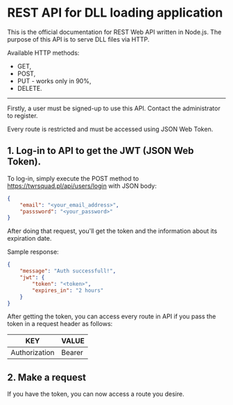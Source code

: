 # REST API for DLL loading application

 This is the official documentation for REST Web API written in Node.js. The purpose of this API is to serve DLL files via HTTP. 



Available HTTP methods: 

+ GET,
+ POST,
+ PUT - works only in 90%,
+ DELETE.



***

Firstly, a user must be signed-up to use this API. Contact the administrator to register. 

Every route is restricted and must be accessed using JSON Web Token.



## 1. Log-in to API to get the JWT (JSON Web Token).

To log-in, simply execute the POST method to https://twrsquad.pl/api/users/login with JSON body: 

```json
{
    "email": "<your_email_address>",
    "passsword": "<your_password>"
}
```



After doing that request, you'll get the token and the information about its expiration date. 



Sample response:

```json
{
    "message": "Auth successfull!",
    "jwt": {
        "token": "<token>",
        "expires_in": "2 hours"
    }
}
```



After getting the token, you can access every route in API if you pass the token in a request header as follows:

| KEY           | VALUE          |
| ------------- | -------------- |
| Authorization | Bearer <token> |



## 2. Make a request

If you have the token, you can now access a route you desire. 




